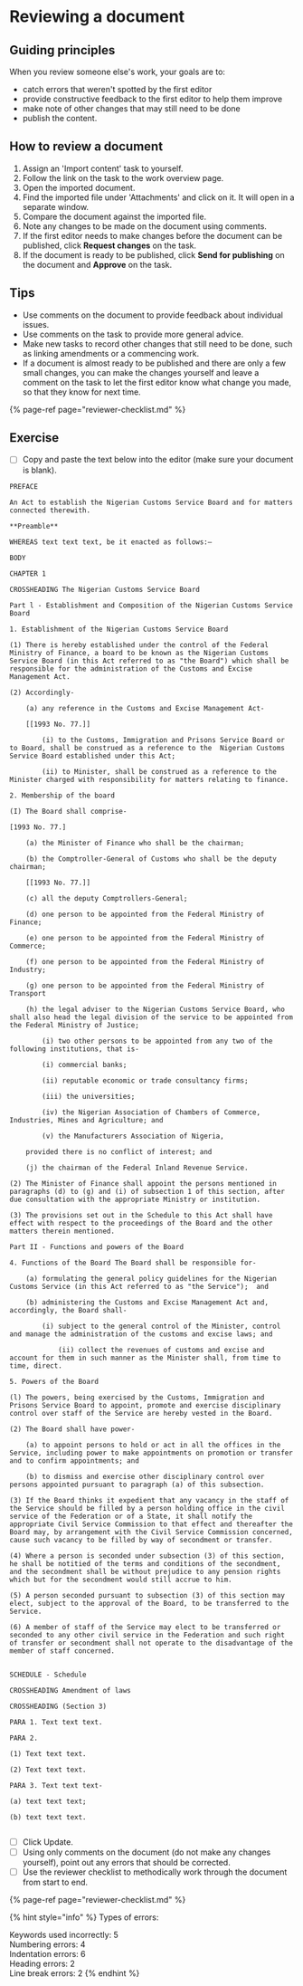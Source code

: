# Reviewing a document

## Guiding principles

When you review someone else's work, your goals are to:

* catch errors that weren't spotted by the first editor
* provide constructive feedback to the first editor to help them improve
* make note of other changes that may still need to be done
* publish the content.

## How to review a document

1. Assign an 'Import content' task to yourself.
2. Follow the link on the task to the work overview page.
3. Open the imported document.
4. Find the imported file under 'Attachments' and click on it. It will open in a separate window.
5. Compare the document against the imported file.
6. Note any changes to be made on the document using comments.
7. If the first editor needs to make changes before the document can be published,  click **Request changes** on the task.
8. If the document is ready to be published, click **Send for publishing** on the document and **Approve** on the task.

## Tips

* Use comments on the document to provide feedback about individual issues.
* Use comments on the task to provide more general advice.
* Make new tasks to record other changes that still need to be done, such as linking amendments or a commencing work.
* If a document is almost ready to be published and there are only a few small changes, you can make the changes yourself and leave a comment on the task to let the first editor know what change you made, so that they know for next time.

{% page-ref page="reviewer-checklist.md" %}

## Exercise

* [ ] Copy and paste the text below into the editor \(make sure your document is blank\).

```text
PREFACE

An Act to establish the Nigerian Customs Service Board and for matters connected therewith.

**Preamble**

WHEREAS text text text, be it enacted as follows:―

BODY

CHAPTER 1

CROSSHEADING The Nigerian Customs Service Board

Part l - Establishment and Composition of the Nigerian Customs Service Board

1. Establishment of the Nigerian Customs Service Board

(1) There is hereby established under the control of the Federal Ministry of Finance, a board to be known as the Nigerian Customs Service Board (in this Act referred to as "the Board") which shall be responsible for the administration of the Customs and Excise Management Act.

(2) Accordingly-

    (a) any reference in the Customs and Excise Management Act-

    [[1993 No. 77.]]

        (i) to the Customs, Immigration and Prisons Service Board or to Board, shall be construed as a reference to the  Nigerian Customs Service Board established under this Act;

        (ii) to Minister, shall be construed as a reference to the Minister charged with responsibility for matters relating to finance.

2. Membership of the board

(I) The Board shall comprise-

[1993 No. 77.]

    (a) the Minister of Finance who shall be the chairman;

    (b) the Comptroller-General of Customs who shall be the deputy chairman;

    [[1993 No. 77.]]

    (c) all the deputy Comptrollers-General;

    (d) one person to be appointed from the Federal Ministry of Finance;

    (e) one person to be appointed from the Federal Ministry of Commerce;

    (f) one person to be appointed from the Federal Ministry of Industry;

    (g) one person to be appointed from the Federal Ministry of Transport

    (h) the legal adviser to the Nigerian Customs Service Board, who shall also head the legal division of the service to be appointed from the Federal Ministry of Justice;

        (i) two other persons to be appointed from any two of the following institutions, that is-

        (i) commercial banks;

        (ii) reputable economic or trade consultancy firms;

        (iii) the universities;

        (iv) the Nigerian Association of Chambers of Commerce, Industries, Mines and Agriculture; and

        (v) the Manufacturers Association of Nigeria,
        
    provided there is no conflict of interest; and

    (j) the chairman of the Federal Inland Revenue Service.

(2) The Minister of Finance shall appoint the persons mentioned in paragraphs (d) to (g) and (i) of subsection 1 of this section, after due consultation with the appropriate Ministry or institution.

(3) The provisions set out in the Schedule to this Act shall have effect with respect to the proceedings of the Board and the other matters therein mentioned.

Part II - Functions and powers of the Board

4. Functions of the Board The Board shall be responsible for-

    (a) formulating the general policy guidelines for the Nigerian   Customs Service (in this Act referred to as "the Service");  and

    (b) administering the Customs and Excise Management Act and, accordingly, the Board shall-

        (i) subject to the general control of the Minister, control and manage the administration of the customs and excise laws; and

            (ii) collect the revenues of customs and excise and account for them in such manner as the Minister shall, from time to time, direct.

5. Powers of the Board

(l) The powers, being exercised by the Customs, Immigration and  Prisons Service Board to appoint, promote and exercise disciplinary control over staff of the Service are hereby vested in the Board.

(2) The Board shall have power-

    (a) to appoint persons to hold or act in all the offices in the  Service, including power to make appointments on promotion or transfer and to confirm appointments; and

    (b) to dismiss and exercise other disciplinary control over persons appointed pursuant to paragraph (a) of this subsection.

(3) If the Board thinks it expedient that any vacancy in the staff of the Service should be filled by a person holding office in the civil service of the Federation or of a State, it shall notify the appropriate Civil Service Commission to that effect and thereafter the Board may, by arrangement with the Civil Service Commission concerned, cause such vacancy to be filled by way of secondment or transfer.

(4) Where a person is seconded under subsection (3) of this section, he shall be notitied of the terms and conditions of the secondment, 
and the secondment shall be without prejudice to any pension rights which but for the secondment would still accrue to him.

(5) A person seconded pursuant to subsection (3) of this section may elect, subject to the approval of the Board, to be transferred to the Service.

(6) A member of staff of the Service may elect to be transferred or seconded to any other civil service in the Federation and such right of transfer or secondment shall not operate to the disadvantage of the member of staff concerned.


SCHEDULE - Schedule

CROSSHEADING Amendment of laws

CROSSHEADING (Section 3)

PARA 1. Text text text.

PARA 2.

(1) Text text text.

(2) Text text text.

PARA 3. Text text text-

(a) text text text;

(b) text text text.


```

* [ ] Click Update.
* [ ] Using only comments on the document \(do not make any changes yourself\),  point out any errors that should be corrected.
* [ ] Use the reviewer checklist to methodically work through the document from start to end.

{% page-ref page="reviewer-checklist.md" %}

{% hint style="info" %}
Types of errors:

Keywords used incorrectly: 5   
Numbering errors: 4   
Indentation errors: 6   
Heading errors: 2   
Line break errors: 2
{% endhint %}

